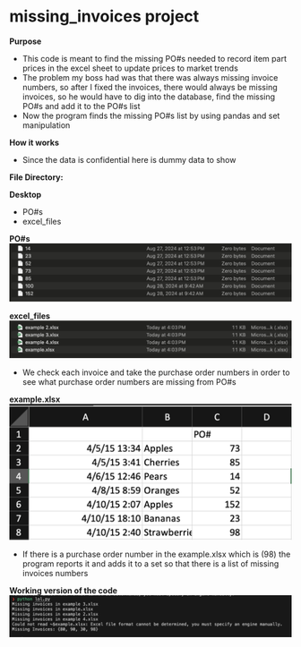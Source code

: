 # missing_invoices project

**Purpose**

- This code is meant to find the missing PO\#s needed to record item part prices in the excel sheet to update prices to market trends
- The problem my boss had was that there was always missing invoice numbers, so after I fixed the invoices, there would always be missing invoices, so he would have to dig into the database, find the missing PO\#s and add it to the PO\#s list
- Now the program finds the missing PO\#s list by using pandas and set manipulation

**How it works**

- Since the data is confidential here is dummy data to show

**File Directory:**

**Desktop**

- PO\#s
- excel_files

**PO\#s**  
![](/img/img-1.png)

**excel_files**  
![](/img/img-2.png)

- We check each invoice and take the purchase order numbers in order to see what purchase order numbers are missing from PO\#s

**example.xlsx**
![](/img/img-3.png)

- If there is a purchase order number in the example.xlsx which is (98) the program reports it and adds it to a set so that there is a list of missing invoices numbers

**Working version of the code**  
![](/img/img-4.png)
